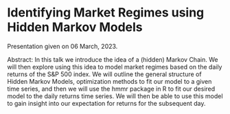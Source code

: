 # Identifying Market Regimes using Hidden Markov Models

Presentation given on 06 March, 2023. 

Abstract: In this talk we introduce the idea of a (hidden) Markov Chain. We will then explore using this idea to model market regimes based on the daily returns of the S&P 500 index. We will outline the general structure of Hidden Markov Models, optimization methods to fit our model to a given time series, and then we will use the hmmr package in R to fit our desired model to the daily returns time series. We will then be able to use this model to gain insight into our expectation for returns for the subsequent day. 
